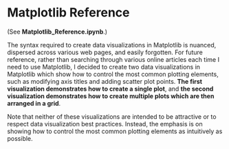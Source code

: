 # Matplotlib Reference
(See **Matplotlib_Reference.ipynb**.)

The syntax required to create data visualizations in Matplotlib is nuanced, dispersed across various web pages, and easily forgotten. For future reference, rather than searching through various online articles each time I need to use Matplotlib, I decided to create two data visualizations in Matplotlib which show how to control the most common plotting elements, such as modifying axis titles and adding scatter plot points. **The first visualization demonstrates how to create a single plot**, and **the second visualization demonstrates how to create multiple plots which are then arranged in a grid**.

Note that neither of these visualizations are intended to be attractive or to respect data visualization best practices. Instead, the emphasis is on showing how to control the most common plotting elements as intuitively as possible.
